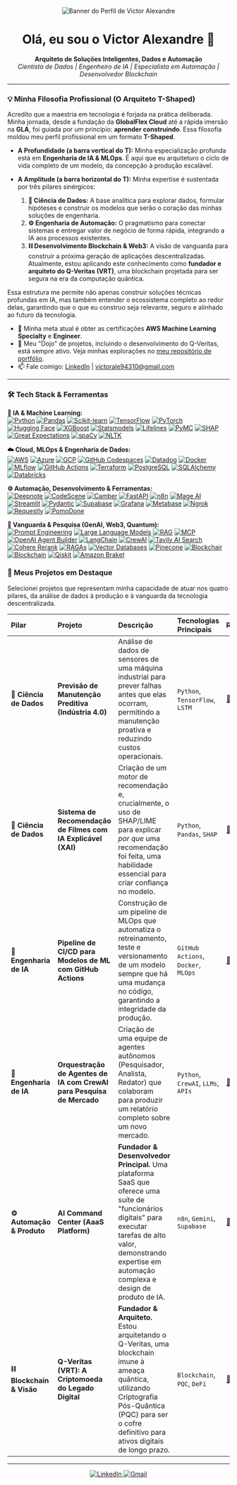 <!-- Banner -->
<p align="center">
  <!-- Substitua pelo caminho da imagem que você subiu -->
  <img src="https://github.com/user-attachments/assets/6982c612-f7c3-4ca5-88f9-df30eadb30a0" alt="Banner do Perfil de Victor Alexandre">
</p>

<h1 align="center">Olá, eu sou o Victor Alexandre 👋</h1>

<p align="center">
  <strong>Arquiteto de Soluções Inteligentes, Dados e Automação</strong><br>
  <em>Cientista de Dados | Engenheiro de IA | Especialista em Automação | Desenvolvedor Blockchain</em>
</p>

---

### 💡 Minha Filosofia Profissional (O Arquiteto T-Shaped)

Acredito que a maestria em tecnologia é forjada na prática deliberada. Minha jornada, desde a fundação da **GlobalFlex Cloud** até a rápida imersão na **GLA**, foi guiada por um princípio: **aprender construindo**. Essa filosofia moldou meu perfil profissional em um formato **T-Shaped**.

- **A Profundidade (a barra vertical do T):** Minha especialização profunda está em **Engenharia de IA & MLOps**. É aqui que eu arquiteturo o ciclo de vida completo de um modelo, da concepção à produção escalável.

- **A Amplitude (a barra horizontal do T):** Minha expertise é sustentada por três pilares sinérgicos:
    1.  **🔬 Ciência de Dados:** A base analítica para explorar dados, formular hipóteses e construir os modelos que serão o coração das minhas soluções de engenharia.
    2.  **⚙️ Engenharia de Automação:** O pragmatismo para conectar sistemas e entregar valor de negócio de forma rápida, integrando a IA aos processos existentes.
    3.  **⛓️ Desenvolvimento Blockchain & Web3:** A visão de vanguarda para construir a próxima geração de aplicações descentralizadas. Atualmente, estou aplicando este conhecimento como **fundador e arquiteto do Q-Veritas (VRT)**, uma blockchain projetada para ser segura na era da computação quântica.

Essa estrutura me permite não apenas construir soluções técnicas profundas em IA, mas também entender o ecossistema completo ao redor delas, garantindo que o que eu construo seja relevante, seguro e alinhado ao futuro da tecnologia.

- 🌱 Minha meta atual é obter as certificações **AWS Machine Learning Specialty** e **Engineer**.
- 🚀 Meu "Dojo" de projetos, incluindo o desenvolvimento do Q-Veritas, está sempre ativo. Veja minhas explorações no [meu repositório de portfólio](LINK-PARA-SEU-MONOREPO-AQUI).
- 📫 Fale comigo: [LinkedIn](https://www.linkedin.com/in/victor-alexandre-azevedo-fernandes-367120206) | [victorale94310@gmail.com](mailto:victorale94310@gmail.com)

---
### 🛠️ Tech Stack & Ferramentas

<p align="left">
  <strong>🤖 IA & Machine Learning:</strong><br>
  <a href="#"><img src="https://img.shields.io/badge/Python-3D40E3?style=for-the-badge&logo=python&logoColor=white" alt="Python"/></a>
  <a href="#"><img src="https://img.shields.io/badge/Pandas-150458?style=for-the-badge&logo=pandas&logoColor=white" alt="Pandas"/></a>
  <a href="#"><img src="https://img.shields.io/badge/scikit_learn-FFFFF?style=for-the-badge&logo=scikit-learn&logoColor=white" alt="Scikit-learn"/></a>
  <a href="#"><img src="https://img.shields.io/badge/TensorFlow-59238E?style=for-the-badge&logo=tensorflow&logoColor=white" alt="TensorFlow"/></a>
  <a href="#"><img src="https://img.shields.io/badge/PyTorch-EE4C2C?style=for-the-badge&logo=pytorch&logoColor=white" alt="PyTorch"/></a>  
  <a href="#"><img src="https://img.shields.io/badge/Hugging_Face-FFD21E?style=for-the-badge&logo=hugging-face&logoColor=black" alt="Hugging Face"/></a>
  <a href="#"><img src="https://img.shields.io/badge/XGBoost-006090?style=for-the-badge&logo=xgboost&logoColor=white" alt="XGBoost"/></a>
  <a href="#"><img src="https://img.shields.io/badge/Statsmodels-D24D4D?style=for-the-badge&logo=python&logoColor=white" alt="Statsmodels"/></a>
  <a href="#"><img src="https://img.shields.io/badge/Lifelines-466A84?style=for-the-badge" alt="Lifelines"/></a>
  <a href="#"><img src="https://img.shields.io/badge/PyMC-007ACC?style=for-the-badge" alt="PyMC"/></a>
  <a href="#"><img src="https://img.shields.io/badge/SHAP-E61E5A?style=for-the-badge" alt="SHAP"/></a>
  <a href="#"><img src="https://img.shields.io/badge/Great_Expectations-FF6F00?style=for-the-badge" alt="Great Expectations"/></a>
  <a href="#"><img src="https://img.shields.io/badge/spaCy-09A3D5?style=for-the-badge&logo=spacy&logoColor=white" alt="spaCy"/></a>
  <a href="#"><img src="https://img.shields.io/badge/NLTK-3776AB?style=for-the-badge" alt="NLTK"/></a>
</p>

<p align="left">
  <strong>☁️ Cloud, MLOps & Engenharia de Dados:</strong><br>
  <a href="#"><img src="https://img.shields.io/badge/Amazon_AWS-232F3E?style=for-the-badge&logo=amazon-aws&logoColor=white" alt="AWS"/></a>
  <a href="#"><img src="https://img.shields.io/badge/Microsoft_Azure-150458?style=for-the-badge&logo=microsoft-azure&logoColor=white" alt="Azure"/></a>
  <a href="#"><img src="https://img.shields.io/badge/Google_Cloud-EA4335?style=for-the-badge&logo=google-cloud&logoColor=white" alt="GCP"/></a>
  <a href="#"><img src="https://img.shields.io/badge/GitHub_Codespaces-000000?style=for-the-badge&logo=github&logoColor=white" alt="GitHub Codespaces"/></a>
  <a href="#"><img src="https://img.shields.io/badge/Datadog-632CA6?style=for-the-badge&logo=datadog&logoColor=white" alt="Datadog"/></a>
  <a href="#"><img src="https://img.shields.io/badge/Docker-2496ED?style=for-the-badge&logo=docker&logoColor=white" alt="Docker"/></a>
  <a href="#"><img src="https://img.shields.io/badge/MLflow-0194E2?style=for-the-badge&logo=mlflow&logoColor=white" alt="MLflow"/></a>
  <a href="#"><img src="https://img.shields.io/badge/GitHub_Actions-2088FF?style=for-the-badge&logo=github-actions&logoColor=white" alt="GitHub Actions"/></a>
  <a href="#"><img src="https://img.shields.io/badge/Terraform-7B42BC?style=for-the-badge&logo=terraform&logoColor=white" alt="Terraform"/></a>
  <a href="#"><img src="https://img.shields.io/badge/PostgreSQL-336791?style=for-the-badge&logo=postgresql&logoColor=white" alt="PostgreSQL"/></a>
  <a href="#"><img src="https://img.shields.io/badge/SQLAlchemy-D71F00?style=for-the-badge" alt="SQLAlchemy"/></a>
  <a href="#"><img src="https://img.shields.io/badge/Databricks-FF3621?style=for-the-badge&logo=databricks&logoColor=white" alt="Databricks"/></a>
</p>

<p align="left">
  <strong>⚙️ Automação, Desenvolvimento & Ferramentas:</strong><br>
  <a href="#"><img src="https://img.shields.io/badge/Deepnote-000000?style=for-the-badge&logo=deepnote&logoColor=white" alt="Deepnote"/></a>
  <a href="#"><img src="https://img.shields.io/badge/CodeScene-24292E?style=for-the-badge&logo=github&logoColor=white" alt="CodeScene"/></a>
  <a href="#"><img src="https://img.shields.io/badge/Camber-000000?style=for-the-badge&logo=camber&logoColor=white" alt="Camber"/></a>
  <a href="#"><img src="https://img.shields.io/badge/FastAPI-009688?style=for-the-badge&logo=fastapi&logoColor=white" alt="FastAPI"/></a>
  <a href="#"><img src="https://img.shields.io/badge/n8n-1A8272?style=for-the-badge&logo=n8n&logoColor=white" alt="n8n"/></a>
  <a href="#"><img src="https://img.shields.io/badge/Mage_AI-6A0DAD?style=for-the-badge" alt="Mage AI"/></a>
  <a href="#"><img src="https://img.shields.io/badge/Streamlit-FF4B4B?style=for-the-badge&logo=streamlit&logoColor=white" alt="Streamlit"/></a>
  <a href="#"><img src="https://img.shields.io/badge/Pydantic-E92063?style=for-the-badge" alt="Pydantic"/></a>
  <a href="#"><img src="https://img.shields.io/badge/Supabase-3FCF8E?style=for-the-badge&logo=supabase&logoColor=white" alt="Supabase"/></a>
  <a href="#"><img src="https://img.shields.io/badge/Grafana-F46800?style=for-the-badge&logo=grafana&logoColor=white" alt="Grafana"/></a>
  <a href="#"><img src="https://img.shields.io/badge/Metabase-509488?style=for-the-badge&logo=metabase&logoColor=white" alt="Metabase"/></a>
  <a href="#"><img src="https://img.shields.io/badge/Ngrok-1F1E37?style=for-the-badge&logo=ngrok&logoColor=white" alt="Ngrok"/></a>
  <a href="#"><img src="https://img.shields.io/badge/Requestly-22C55E?style=for-the-badge&logo=requestly&logoColor=white" alt="Requestly"/></a>
  <a href="#"><img src="https://img.shields.io/badge/PomoDone-D24D4D?style=for-the-badge&logo=pomodoro-technique&logoColor=white" alt="PomoDone"/></a>
</p>

<p align="left">
  <strong>🌌 Vanguarda & Pesquisa (GenAI, Web3, Quantum):</strong><br>
  <a href="#"><img src="https://img.shields.io/badge/Prompt_Engineering-FF6F00?style=for-the-badge" alt="Prompt Engineering"/></a>
  <a href="#"><img src="https://img.shields.io/badge/LLMs-007ACC?style=for-the-badge" alt="Large Language Models"/></a>
  <a href="#"><img src="https://img.shields.io/badge/RAG-000000?style=for-the-badge" alt="RAG"/></a>
  <a href="#"><img src="https://img.shields.io/badge/MCP_(Model_Context_Protocol)-8A2BE2?style=for-the-badge" alt="MCP"/></a>
  <a href="#"><img src="https://img.shields.io/badge/Agent_Builder_(OpenAI)-74AA9C?style=for-the-badge&logo=openai&logoColor=white" alt="OpenAI Agent Builder"/></a>
  <a href="#"><img src="https://img.shields.io/badge/LangChain-FFFFFF?style=for-the-badge&logo=langchain&logoColor=black" alt="LangChain"/></a>
  <a href="#"><img src="https://img.shields.io/badge/CrewAI-1A73E8?style=for-the-badge" alt="CrewAI"/></a>
  <a href="#"><img src="https://img.shields.io/badge/Tavily-000000?style=for-the-badge" alt="Tavily AI Search"/></a>
  <a href="#"><img src="https://img.shields.io/badge/Cohere-3D40E3?style=for-the-badge" alt="Cohere Rerank"/></a>
  <a href="#"><img src="https://img.shields.io/badge/RAGAs-E84362?style=for-the-badge" alt="RAGAs"/></a>
  <a href="#"><img src="https://img.shields.io/badge/Vector_DB-9162C0?style=for-the-badge" alt="Vector Databases"/></a>
  <a href="#"><img src="https://img.shields.io/badge/Pinecone-3C76FF?style=for-the-badge&logo=pinecone&logoColor=white" alt="Pinecone"/></a>
  <a href="#"><img src="https://img.shields.io/badge/Blockchair-3C87C7?style=for-the-badge&logo=bitcoin&logoColor=white" alt="Blockchair"/></a>
  <a href="#"><img src="https://img.shields.io/badge/Blockchain-97CA00?style=for-the-badge&logo=blockchain.com&logoColor=black" alt="Blockchain"/></a>
  <a href="#"><img src="https://img.shields.io/badge/Qiskit-6929C4?style=for-the-badge&logo=qiskit&logoColor=white" alt="Qiskit"/></a>
  <a href="#"><img src="https://img.shields.io/badge/Amazon_Braket-59238E?style=for-the-badge&logo=amazon-aws&logoColor=white" alt="Amazon Braket"/></a>
</p>


### 🚀 Meus Projetos em Destaque

Selecionei projetos que representam minha capacidade de atuar nos quatro pilares, da análise de dados à produção e à vanguarda da tecnologia descentralizada.

| Pilar | Projeto | Descrição | Tecnologias Principais | Repositório |
| :--- | :--- | :--- | :--- | :--- |
| **🔬 Ciência de Dados** | **Previsão de Manutenção Preditiva (Indústria 4.0)** | Análise de dados de sensores de uma máquina industrial para prever falhas antes que elas ocorram, permitindo a manutenção proativa e reduzindo custos operacionais. | `Python`, `TensorFlow`, `LSTM` | [🔗 Link](https://github.com/VictorAlexandr/portfolio-ia/tree/main/ciencia-de-dados/Previsão%20de%20Manutenção%20Preditiva%20(Indústria%204.0)) |
| **🔬 Ciência de Dados** | **Sistema de Recomendação de Filmes com IA Explicável (XAI)** | Criação de um motor de recomendação e, crucialmente, o uso de SHAP/LIME para explicar *por que* uma recomendação foi feita, uma habilidade essencial para criar confiança no modelo. | `Python`, `Pandas`, `SHAP` | [🔗 Link](LINK-PARA-A-PASTA) |
| **🤖 Engenharia de IA** | **Pipeline de CI/CD para Modelos de ML com GitHub Actions** | Construção de um pipeline de MLOps que automatiza o retreinamento, teste e versionamento de um modelo sempre que há uma mudança no código, garantindo a integridade da produção. | `GitHub Actions`, `Docker`, `MLOps` | [🔗 Link](LINK-PARA-A-PASTA) |
| **🤖 Engenharia de IA** | **Orquestração de Agentes de IA com CrewAI para Pesquisa de Mercado** | Criação de uma equipe de agentes autônomos (Pesquisador, Analista, Redator) que colaboram para produzir um relatório completo sobre um novo mercado. | `Python`, `CrewAI`, `LLMs`, `APIs` | [🔗 Link](LINK-PARA-A-PASTA) |
| **⚙️ Automação & Produto** | **AI Command Center (AaaS Platform)** | **Fundador & Desenvolvedor Principal.** Uma plataforma SaaS que oferece uma suíte de "funcionários digitais" para executar tarefas de alto valor, demonstrando expertise em automação complexa e design de produto de IA. | `n8n`, `Gemini`, `Supabase` | [🔗 Link](https://github.com/VictorAlexandr/Ai-Command-Center) |
| **⛓️ Blockchain & Visão** | **Q-Veritas (VRT): A Criptomoeda do Legado Digital** | **Fundador & Arquiteto.** Estou arquitetando o Q-Veritas, uma blockchain imune à ameaça quântica, utilizando Criptografia Pós-Quântica (PQC) para ser o cofre definitivo para ativos digitais de longo prazo. | `Blockchain`, `PQC`, `DeFi` | [🔗 Link](LINK-PARA-O-REPO) |

---

<p align="center">
  <a href="(https://www.linkedin.com/in/victor-alexandre-azevedo-fernandes-367120206)">
    <img src="https://img.shields.io/badge/LinkedIn-0077B5?style=for-the-badge&logo=linkedin&logoColor=white" alt="LinkedIn"/>
  </a>
  <a href="mailto:victorale94310@gmail.com">
    <img src="https://img.shields.io/badge/Gmail-D14836?style=for-the-badge&logo=gmail&logoColor=white" alt="Gmail"/>
  </a>
</p>




